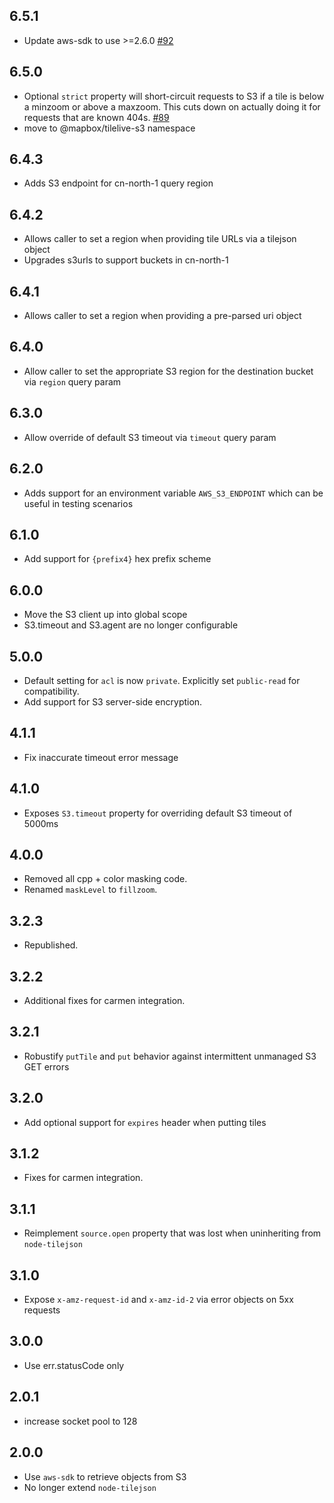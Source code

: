 ## 6.5.1

- Update aws-sdk to use >=2.6.0 [#92](https://github.com/mapbox/tilelive-s3/pull/92)

## 6.5.0

- Optional `strict` property will short-circuit requests to S3 if a tile is below a minzoom or above a maxzoom. This cuts down on actually doing it for requests that are known 404s. [#89](https://github.com/mapbox/tilelive-s3/pull/89)
- move to @mapbox/tilelive-s3 namespace

## 6.4.3

- Adds S3 endpoint for cn-north-1 query region

## 6.4.2

- Allows caller to set a region when providing tile URLs via a tilejson object
- Upgrades s3urls to support buckets in cn-north-1

## 6.4.1

- Allows caller to set a region when providing a pre-parsed uri object

## 6.4.0

- Allow caller to set the appropriate S3 region for the destination bucket via `region` query param

## 6.3.0

- Allow override of default S3 timeout via `timeout` query param

## 6.2.0

- Adds support for an environment variable `AWS_S3_ENDPOINT` which can be useful in testing scenarios

## 6.1.0

- Add support for `{prefix4}` hex prefix scheme

## 6.0.0

- Move the S3 client up into global scope
- S3.timeout and S3.agent are no longer configurable

## 5.0.0

- Default setting for `acl` is now `private`. Explicitly set `public-read` for
  compatibility.
- Add support for S3 server-side encryption.

## 4.1.1

* Fix inaccurate timeout error message

## 4.1.0

* Exposes `S3.timeout` property for overriding default S3 timeout of 5000ms

## 4.0.0

* Removed all cpp + color masking code.
* Renamed `maskLevel` to `fillzoom`.

## 3.2.3

* Republished.

## 3.2.2

* Additional fixes for carmen integration.

## 3.2.1

* Robustify `putTile` and `put` behavior against intermittent unmanaged S3 GET errors

## 3.2.0

* Add optional support for `expires` header when putting tiles

## 3.1.2

* Fixes for carmen integration.

## 3.1.1

* Reimplement `source.open` property that was lost when uninheriting from `node-tilejson`

## 3.1.0

* Expose `x-amz-request-id` and `x-amz-id-2` via error objects on 5xx requests

## 3.0.0

* Use err.statusCode only

## 2.0.1

* increase socket pool to 128

## 2.0.0

* Use `aws-sdk` to retrieve objects from S3
* No longer extend `node-tilejson`
